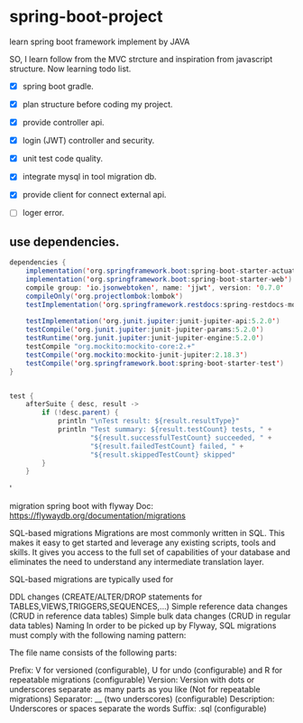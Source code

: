 # spring-boot-project

learn spring boot framework implement by JAVA

SO, I learn follow from the MVC strcture and inspiration from javascript structure.
Now learning todo list.

- [x] spring boot gradle.
- [x] plan structure before coding my project.
- [x] provide controller api.
- [x] login (JWT) controller and security.
- [x] unit test code quality.
- [x] integrate mysql in tool migration db.
- [x] provide client for connect external api.
- [ ] loger error.



## use dependencies.

```java
dependencies {
	implementation('org.springframework.boot:spring-boot-starter-actuator')
	implementation('org.springframework.boot:spring-boot-starter-web')
	compile group: 'io.jsonwebtoken', name: 'jjwt', version: '0.7.0'
	compileOnly('org.projectlombok:lombok')
	testImplementation('org.springframework.restdocs:spring-restdocs-mockmvc')
	
	testImplementation('org.junit.jupiter:junit-jupiter-api:5.2.0')
	testCompile('org.junit.jupiter:junit-jupiter-params:5.2.0')
	testRuntime('org.junit.jupiter:junit-jupiter-engine:5.2.0')
	testCompile "org.mockito:mockito-core:2.+"
	testCompile('org.mockito:mockito-junit-jupiter:2.18.3')
	testCompile('org.springframework.boot:spring-boot-starter-test')
}


test {
	afterSuite { desc, result ->
		if (!desc.parent) {
			println "\nTest result: ${result.resultType}"
			println "Test summary: ${result.testCount} tests, " +
					"${result.successfulTestCount} succeeded, " +
					"${result.failedTestCount} failed, " +
					"${result.skippedTestCount} skipped"
		}
	}

```
'


migration spring boot with flyway
Doc: https://flywaydb.org/documentation/migrations


SQL-based migrations
Migrations are most commonly written in SQL. This makes it easy to get started and leverage any existing scripts, tools and skills. It gives you access to the full set of capabilities of your database and eliminates the need to understand any intermediate translation layer.

SQL-based migrations are typically used for

DDL changes (CREATE/ALTER/DROP statements for TABLES,VIEWS,TRIGGERS,SEQUENCES,…)
Simple reference data changes (CRUD in reference data tables)
Simple bulk data changes (CRUD in regular data tables)
Naming
In order to be picked up by Flyway, SQL migrations must comply with the following naming pattern:


The file name consists of the following parts:

Prefix: V for versioned (configurable), U for undo (configurable) and R for repeatable migrations (configurable)
Version: Version with dots or underscores separate as many parts as you like (Not for repeatable migrations)
Separator: __ (two underscores) (configurable)
Description: Underscores or spaces separate the words
Suffix: .sql (configurable)
